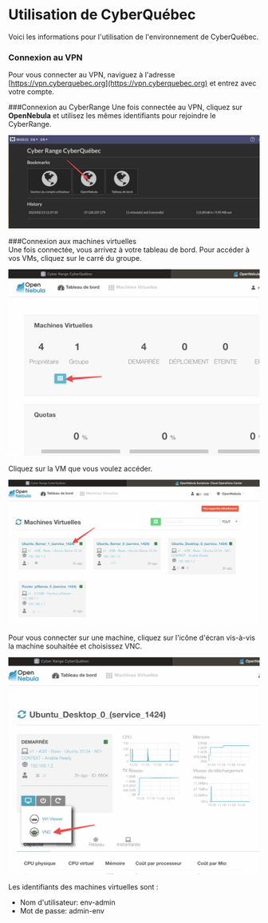 # Utilisation de CyberQuébec

Voici les informations pour l'utilisation de l'environnement de CyberQuébec.

### Connexion au VPN
Pour vous connecter au VPN, naviguez à l'adresse [https://vpn.cyberquebec.org](https://vpn.cyberquebec.org) et entrez avec votre compte.

###Connexion au CyberRange
Une fois connectée au VPN, cliquez sur **OpenNebula** et utilisez les mêmes identifiants pour rejoindre le CyberRange.

![Connexion au VPN](img/ConnexionVPN.png)


###Connexion aux machines virtuelles  
Une fois connectée, vous arrivez à votre tableau de bord. Pour accéder à vos VMs, cliquez sur le carré du groupe.

![Accès aux VMs](img/groupeVMs.png)

Cliquez sur la VM que vous voulez accéder.  

![Accès à une VM](img/AccesVM.png)


Pour vous connecter sur une machine, cliquez sur l'icône d'écran vis-à-vis la machine souhaitée et choisissez VNC. 
 
![Connexion à une VM](img/ConnexionVM.png)


Les identifiants des machines virtuelles sont :  
- Nom d'utilisateur: env-admin  
- Mot de passe: admin-env


